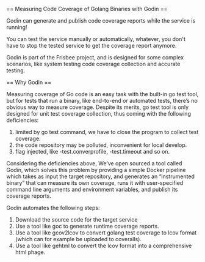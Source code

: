 == Measuring Code Coverage of Golang Binaries with Godin ==

Godin can generate and publish code coverage reports while the service is running!

You can test the service manually or automatically, whatever, you don't have to stop the tested service to get the 
coverage report anymore.

Godin is part of the Frisbee project, and is designed for some complex scenarios, like system testing code coverage 
collection and accurate testing.



== Why Godin ==

Measuring coverage of Go code is an easy task with the built-in go test tool, but for tests that run a binary,
like end-to-end or automated tests, there’s no obvious way to measure coverage.
Despite its merits, go test tool is only designed for unit test coverage collection, thus coming with the following deficiencies:
1) limited by go test command, we have to close the program to collect test coverage.
2) the code repository may be polluted, inconvenient for local develop.
3) flag injected, like -test.converprofile, -test.timeout and so on.


Considering the deficiencies above, We’ve open sourced a tool called Godin, which solves this problem by providing a 
simple Docker pipeline which takes as input the target repository, and generates an “instrumented binary” that can 
measure its own coverage, runs it with user-specified command line arguments and environment variables, and 
publish its coverage reports.  

Godin automates the following steps:

1) Download the source code for the target service
2) Use a tool like goc to generate runtime coverage reports.
3) Use a tool like gcov2lcov to convert golang test coverage to lcov format (which can for example be uploaded to coveralls).
4) Use a tool like gehtml to convert the lcov format into a comprehensive html phage.






